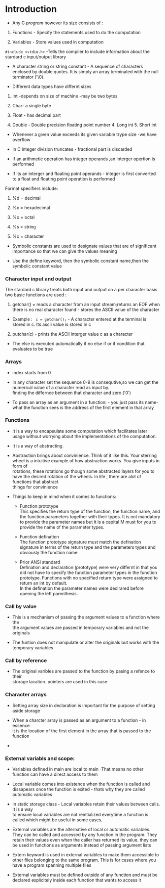 # Introduction

- Any C _program_ however its size consists of :

1. Functions - Specify the statements used to do the computation

2. Variables - Store values used in computation

`#include <stdio.h>` -Tells the compiler to include information about the stardard c input/output library

- A character string or string constant - A sequence of characters enclosed by double quotes. It is simply an array terminated with the null terminator ('\0).

- Different data types have differnt sizes

1.  Int -depends on size of machine -may be two bytes

2.  Char- a single byte

3.  Float - has decimal part

4.  Double - Double precision floating point number 4. Long int 5. Short int

- Whenever a given value exceeds its given variable trype size -we have overflow

- In C integer division truncates - fractional part is discarded

- If an arithmetic operation has integer operands ,an interger opertion is performed

- If its an interger and floating point operands - integer is first converted to a float and floating point operation is performed

Format specifiers include:

1. %d = decimal

2. %x = hexadecimal

3. %o = octal

4. %s = string

5. %c = character

- Symbolic constants are used to designate values that are of significant importance so that we can give the values meaning

- Use the define keyword, then the symbolic constant name,then the symbolic constant value

### Character input and output

The stardard c library treats both input and output on a per character basis
two basic functions are used :

1.  getchar() = reads a character from an input stream;returns an EOF when there is no real character found - stores the ASCII value of the character

- Example : ` c = getchar();` - A character entered at the terminal is stored in c. Its ascii value is stored in c

2.  putchar(c) - prints the ASCII interger value c as a character

- The else is executed automatically if no else if or if condition that evaluates to be true

### Arrays

- index starts from 0

- In any character set the sequence 0-9 is consequtive,so we can get the numerical value of a character read as input by.<br> finding the differnce between that character and zero ('0')

- To pass an array as an argument in a function: - you just pass its name- what the function sees is the address of the first element in that array

### Functions

- It is a way to encapsulate some computation which facilitates later usage without worrying about the implementations of the computation.

- It is a way of abstracting.

- Abstraction brings about convinience. Think of it like this. Your sterring wheel is a intuitive example of how abstraction works. You give inputs in form of<br>
  rotations, these rotations go though some abstracted layers for you to have the desired rotation of the wheels. In life , there are alot of functions that abstract<br>
  things for convinience
- Things to keep in mind when it comes to functions:

  - Function prototype<br> This specifies the return type of the function, the function name, and the function parameters together with their types. It is not mandatory to provide the parameter names but it is a capital M must for you to provide the name of the parameter types.
  - Function defination <br> The function prototype signature must match the defination signature in terms of the return type and the parameters types and obviously the function name

  - Prior ANSI standard <br> Defination and declaration (prototype) were very differnt in that you did not have to specify the function parameter types in the function prototype. Functions with no specified return type were assigned to return an int by default. <br>
    In the defination the parameter names were declrared before opening the left parenthesis.

### Call by value

- This is a mechanism of passing the argument values to a function where the<br> the argument values are passed in temporary variables and not the originals

- The funtion does not manipulate or alter the originals but works with the <br>temporary variables

### Call by reference

- The original varibles are passed to the function by pasing a refence to their <br> storage lacation. pointers are used in this case

### Character arrays

- Setting array size in declaration is important for the purpose of setting aside storage

- When a charcter array is passed as an argument to a function - in essence<br> it is the location of the first element in the array that is passed to the function

-

### External variabls and scope:

- Variables defined in main are local to main -That means no other function can have a direct access to them

- Local variable comes into existence when the function is called and dissapears once the function is exited - thats why they are called automatic variables

- In static storage class - Local variables retain their values between calls. It is a way <br> to ensure local variables are not reintialized everytime a function is called which might be useful in some cases.

- External variables are the alternative of local or automatic variables. They can be called and accessed by any function in the program. They retain their values even when the caller has returned its value. they can be used in functions as arguments instead of passing argument lists

- Extern keyword is used in external variables to make them accessible to other files belonging to the same program. This is for cases where you have a program spanning multiple files

- External variables must be defined outside of any function and must be declared explicitely inside each function that wants to access it
